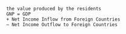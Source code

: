 
        the value produced by the residents
        GNP = GDP 
        + Net Income Inflow from Foreign Countries 
        – Net Income Outflow to Foreign Countries